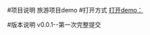 #项目说明
	旅游项目demo
#打开方式
[打开demo：](https://htmlpreview.github.io/?https://raw.githubusercontent.com/wsbxy/lvyou_demo/master/index.html "赶紧打开")

#版本说明
	v0.0.1--第一次完整提交